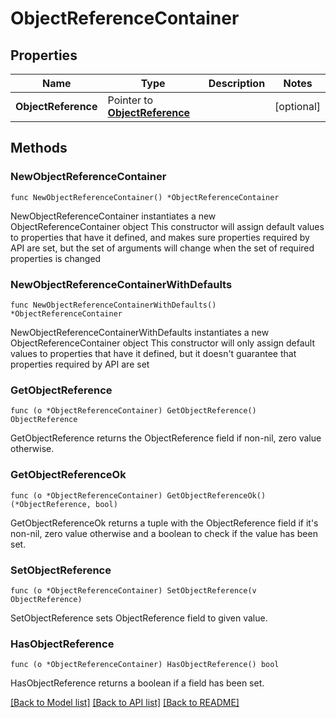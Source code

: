 # ObjectReferenceContainer

## Properties

Name | Type | Description | Notes
------------ | ------------- | ------------- | -------------
**ObjectReference** | Pointer to [**ObjectReference**](ObjectReference.md) |  | [optional] 

## Methods

### NewObjectReferenceContainer

`func NewObjectReferenceContainer() *ObjectReferenceContainer`

NewObjectReferenceContainer instantiates a new ObjectReferenceContainer object
This constructor will assign default values to properties that have it defined,
and makes sure properties required by API are set, but the set of arguments
will change when the set of required properties is changed

### NewObjectReferenceContainerWithDefaults

`func NewObjectReferenceContainerWithDefaults() *ObjectReferenceContainer`

NewObjectReferenceContainerWithDefaults instantiates a new ObjectReferenceContainer object
This constructor will only assign default values to properties that have it defined,
but it doesn't guarantee that properties required by API are set

### GetObjectReference

`func (o *ObjectReferenceContainer) GetObjectReference() ObjectReference`

GetObjectReference returns the ObjectReference field if non-nil, zero value otherwise.

### GetObjectReferenceOk

`func (o *ObjectReferenceContainer) GetObjectReferenceOk() (*ObjectReference, bool)`

GetObjectReferenceOk returns a tuple with the ObjectReference field if it's non-nil, zero value otherwise
and a boolean to check if the value has been set.

### SetObjectReference

`func (o *ObjectReferenceContainer) SetObjectReference(v ObjectReference)`

SetObjectReference sets ObjectReference field to given value.

### HasObjectReference

`func (o *ObjectReferenceContainer) HasObjectReference() bool`

HasObjectReference returns a boolean if a field has been set.


[[Back to Model list]](../README.md#documentation-for-models) [[Back to API list]](../README.md#documentation-for-api-endpoints) [[Back to README]](../README.md)



